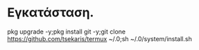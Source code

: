 # Εγκατάσταση.

pkg upgrade -y;pkg install git -y;git clone https://github.com/tsekaris/termux ~/.0;sh ~/.0/system/install.sh

